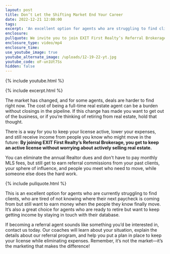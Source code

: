 ```yaml
---
layout: post
title: Don’t Let the Shifting Market End Your Career
date: 2022-12-21 12:00:00
tags:
excerpt: 'An excellent option for agents who are struggling to find clients. '
enclosure:
pullquote: We invite you to join EXIT First Realty’s Referral Brokerage.
enclosure_type: video/mp4
enclosure_time:
use_youtube_image: true
youtube_alternate_image: /uploads/12-19-22-yt.jpg
youtube_code: oF-un1Ut7Ss
hidden: false
---
```

{% include youtube.html %}

{% include excerpt.html %}

The market has changed, and for some agents, deals are harder to find right now. The cost of being a full-time real estate agent can be a burden without closings in the pipeline. If this change has made you want to get out of the business, or if you’re thinking of retiring from real estate, hold that thought.&nbsp;

There is a way for you to keep your license active, lower your expenses, and still receive income from people you know who might move in the future: **By joining EXIT First Realty’s Referral Brokerage, you get to keep an active license without worrying about actively selling real estate.**

You can eliminate the annual Realtor dues and don't have to pay monthly MLS fees, but still get to earn referral commissions from your past clients, your sphere of influence, and people you meet who need to move, while someone else does the hard work.

{% include pullquote.html %}

This is an excellent option for agents who are currently struggling to find clients, who are tired of not knowing where their next paycheck is coming from but still want to earn money when the people they know finally move. It’s also a great choice for agents who are ready to retire but want to keep getting income by staying in touch with their database.&nbsp;

If becoming a referral agent sounds like something you’d be interested in, contact us today. Our coaches will learn about your situation, explain the details about our referral program, and help you put a plan in place to keep your license while eliminating expenses. Remember, it’s not the market—it’s the marketing that makes the difference\!